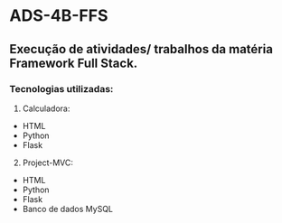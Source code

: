 # ADS-4B-FFS

## Execução de atividades/ trabalhos da matéria Framework Full Stack.

### Tecnologias utilizadas:
1. Calculadora:
- HTML
- Python
- Flask
2. Project-MVC:
- HTML
- Python
- Flask
- Banco de dados MySQL
